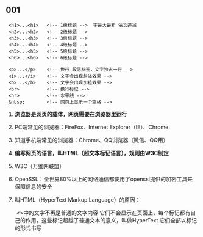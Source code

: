 ## 001

```
 <h1>...<h1>   <!-- 1级标题 -->  字最大最粗 依次递减
 <h2>...<h2>   <!-- 2级标题 -->
 <h3>...<h3>   <!-- 3级标题 -->
 <h4>...<h4>   <!-- 4级标题 -->
 <h5>...<h5>   <!-- 5级标题 -->
 <h6>...<h6>   <!-- 6级标题 -->
 
 <p>...</p>    <!-- 换行 段落标签，文字独占一行 -->
 <i>...</i>    <!-- 文字会出现斜体效果 -->
 <b>...</b>    <!-- 文字会出现加粗效果 -->
 <br>		   <!-- 换行标记 -->
 <hr>          <!-- 水平线 -->
 &nbsp;        <!-- 网页上显示一个空格 -->
```

   1. **浏览器是网页的载体，网页需要在浏览器里运行**

   2. PC端常见的浏览器：FireFox、Internet Explorer（IE）、Chrome

   3. 知道手机端常见的浏览器：Chrome、QQ浏览器（微信、QQ用）

   4. **编写网页的语言，叫HTML（超文本标记语言），规则由W3C制定**

   5. W3C（万维网联盟）

   6. OpenSSL：全世界80%以上的网络通信都使用了openssl提供的加密工具来保障信息的安全

   7. 叫HTML（HyperText Markup Language）的原因：

      ​     <>中的文字不再是普通的文字内容 它们不会显示在页面上，每个标记都有自己的作用，这些标记超越了普通文本的意义，叫做HyperText 它们全部以标记的形式书写



